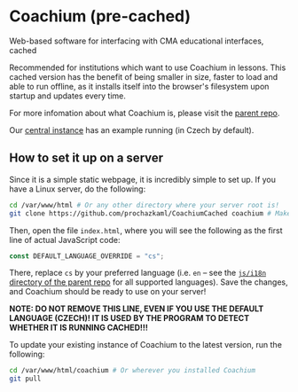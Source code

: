 # Coachium (pre-cached)
Web-based software for interfacing with CMA educational interfaces, cached

Recommended for institutions which want to use Coachium in lessons. This cached version has the benefit of being smaller in size, faster to load and able to run offline, as it installs itself into the browser's filesystem upon startup and updates every time.

For more infomation about what Coachium is, please visit the [parent repo](https://github.com/prochazkaml/Coachium).

Our [central instance](https://coachiumcached.prochazka.ml/) has an example running (in Czech by default).

## How to set it up on a server

Since it is a simple static webpage, it is incredibly simple to set up. If you have a Linux server, do the following:

```bash
cd /var/www/html # Or any other directory where your server root is!
git clone https://github.com/prochazkaml/CoachiumCached coachium # Make the downloaded repo lower-case
```

Then, open the file `index.html`, where you will see the following as the first line of actual JavaScript code:

```js
const DEFAULT_LANGUAGE_OVERRIDE = "cs";
```

There, replace `cs` by your preferred language (i.e. `en` – see the [`js/i18n` directory of the parent repo](https://github.com/prochazkaml/Coachium/tree/master/js/i18n) for all supported languages). Save the changes, and Coachium should be ready to use on your server!

**NOTE: DO NOT REMOVE THIS LINE, EVEN IF YOU USE THE DEFAULT LANGUAGE (CZECH)! IT IS USED BY THE PROGRAM TO DETECT WHETHER IT IS RUNNING CACHED!!!**

To update your existing instance of Coachium to the latest version, run the following:

```bash
cd /var/www/html/coachium # Or wherever you installed Coachium
git pull
```
